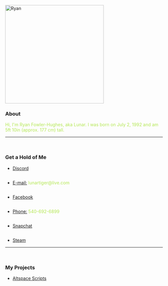 <p>
	<img src="https://lunartiger.github.io/home/img/me.jpg" alt="Ryan" height="315" width="315"/>
	<h3><a id="about">About</a></h3>
	<p><font color="#b4e754">Hi, I'm Ryan Fowler-Hughes, aka Lunar. I was born on July 2, 1992 and am 5ft 10in (approx. 177 cm) tall.</font></p>
	<hr /><br>
	<h3><a id="contact">Get a Hold of Me</a></h3>
	<ul>
		<li><a href="https://discord.gg/689TtFY" target="_blank">Discord</a></li><hr style="height:1px; visibility:hidden;" />
		<li><a href="mailto:lunartiger@live.com" target="_top">E-mail:</a><font color="#b4e754"> lunartiger@live.com</font></li><hr style="height:1px; visibility:hidden;" />
		<li><a href="https://www.facebook.com/lunartiger" target="_blank">Facebook</a></li><hr style="height:1px; visibility:hidden;" />
		<li><a href="tel:+15406926899">Phone:</a><font color="#b4e754"> 540-692-6899</font></li><hr style="height:1px; visibility:hidden;" />
		<li><a href="https://www.snapchat.com/add/dat1gui69" target="_blank">Snapchat</a></li><hr style="height:1px; visibility:hidden;" />
		<li><a href="http://steamcommunity.com/id/lunartiger" target="_blank">Steam</a></li>
	</ul>
	<hr /><br>
	<h3><a id="projects">My Projects</a></h3>
	<ul>
		<li><a href="https://lunartiger.github.io/AltspaceVR/">Altspace Scripts</a></li>
	</ul>
</p>
